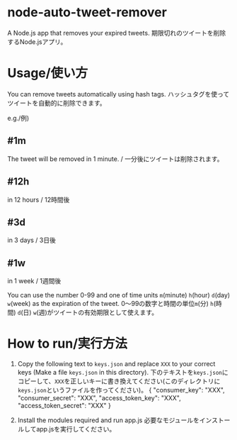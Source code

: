# node-auto-tweet-remover
A Node.js app that removes your expired tweets.
期限切れのツイートを削除するNode.jsアプリ。

# Usage/使い方
You can remove tweets automatically using hash tags.
ハッシュタグを使ってツイートを自動的に削除できます。

e.g./例)
## #1m
The tweet will be removed in 1 minute. / 一分後にツイートは削除されます。

## #12h
in 12 hours / 12時間後

## #3d
in 3 days / 3日後

## #1w
in 1 week / 1週間後

You can use the number 0-99 and one of time units `m`(minute) `h`(hour) `d`(day) `w`(week) as the expiration of the tweet.
0〜99の数字と時間の単位`m`(分) `h`(時間) `d`(日) `w`(週)がツイートの有効期限として使えます。

# How to run/実行方法
1. Copy the following text to `keys.json` and replace `XXX` to your correct keys (Make a file `keys.json` in this directory).
下のテキストを`keys.json`にコピーして、`XXX`を正しいキーに書き換えてください(このディレクトリに`keys.json`というファイルを作ってください)。
	{
		"consumer_key": "XXX",
		"consumer_secret": "XXX",
		"access_token_key": "XXX",
		"access_token_secret": "XXX"
	}

2. Install the modules required and run app.js
必要なモジュールをインストールしてapp.jsを実行してください。